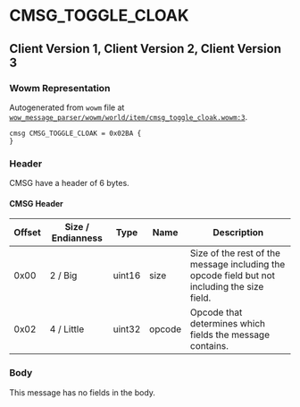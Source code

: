 # CMSG_TOGGLE_CLOAK

## Client Version 1, Client Version 2, Client Version 3

### Wowm Representation

Autogenerated from `wowm` file at [`wow_message_parser/wowm/world/item/cmsg_toggle_cloak.wowm:3`](https://github.com/gtker/wow_messages/tree/main/wow_message_parser/wowm/world/item/cmsg_toggle_cloak.wowm#L3).
```rust,ignore
cmsg CMSG_TOGGLE_CLOAK = 0x02BA {
}
```
### Header

CMSG have a header of 6 bytes.

#### CMSG Header

| Offset | Size / Endianness | Type   | Name   | Description |
| ------ | ----------------- | ------ | ------ | ----------- |
| 0x00   | 2 / Big           | uint16 | size   | Size of the rest of the message including the opcode field but not including the size field.|
| 0x02   | 4 / Little        | uint32 | opcode | Opcode that determines which fields the message contains.|

### Body

This message has no fields in the body.

